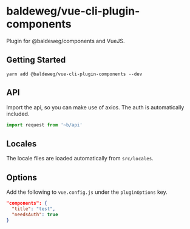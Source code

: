 # baldeweg/vue-cli-plugin-components

Plugin for @baldeweg/components and VueJS.

## Getting Started

```shell
yarn add @baldeweg/vue-cli-plugin-components --dev
```

## API

Import the api, so you can make use of axios. The auth is automatically included.

```javascript
import request from '~b/api'
```

## Locales

The locale files are loaded automatically from `src/locales`.

## Options

Add the following to `vue.config.js` under the `pluginOptions` key.

```json
"components": {
  "title": "test",
  "needsAuth": true
}
```
